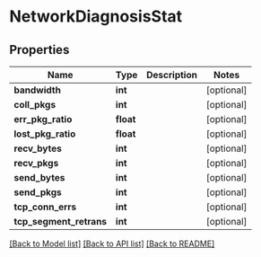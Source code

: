 # NetworkDiagnosisStat

## Properties
Name | Type | Description | Notes
------------ | ------------- | ------------- | -------------
**bandwidth** | **int** |  | [optional] 
**coll_pkgs** | **int** |  | [optional] 
**err_pkg_ratio** | **float** |  | [optional] 
**lost_pkg_ratio** | **float** |  | [optional] 
**recv_bytes** | **int** |  | [optional] 
**recv_pkgs** | **int** |  | [optional] 
**send_bytes** | **int** |  | [optional] 
**send_pkgs** | **int** |  | [optional] 
**tcp_conn_errs** | **int** |  | [optional] 
**tcp_segment_retrans** | **int** |  | [optional] 

[[Back to Model list]](../README.md#documentation-for-models) [[Back to API list]](../README.md#documentation-for-api-endpoints) [[Back to README]](../README.md)


